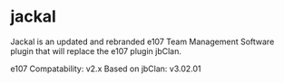 jackal
======

Jackal is an updated and rebranded e107 Team Management Software plugin that will replace the e107 plugin jbClan.

e107 Compatability: v2.x
Based on jbClan: v3.02.01